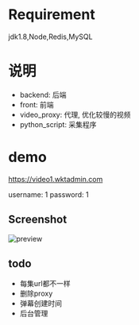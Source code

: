 # Requirement

jdk1.8,Node,Redis,MySQL


# 说明
- backend:  后端
- front: 前端
- video_proxy: 代理, 优化较慢的视频
- python_script: 采集程序

# demo
https://video1.wktadmin.com

username: 1 password: 1



## Screenshot

![preview](./preview.png)



## todo
- 每集url都不一样
- 删除proxy
- 弹幕创建时间
- 后台管理
